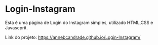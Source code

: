 # Login-Instagram
Esta é uma página de Login do Instagram simples, utilizado HTML,CSS e Javascprit. 

Link do projeto: https://annebcandrade.github.io/Login-Instagram/

